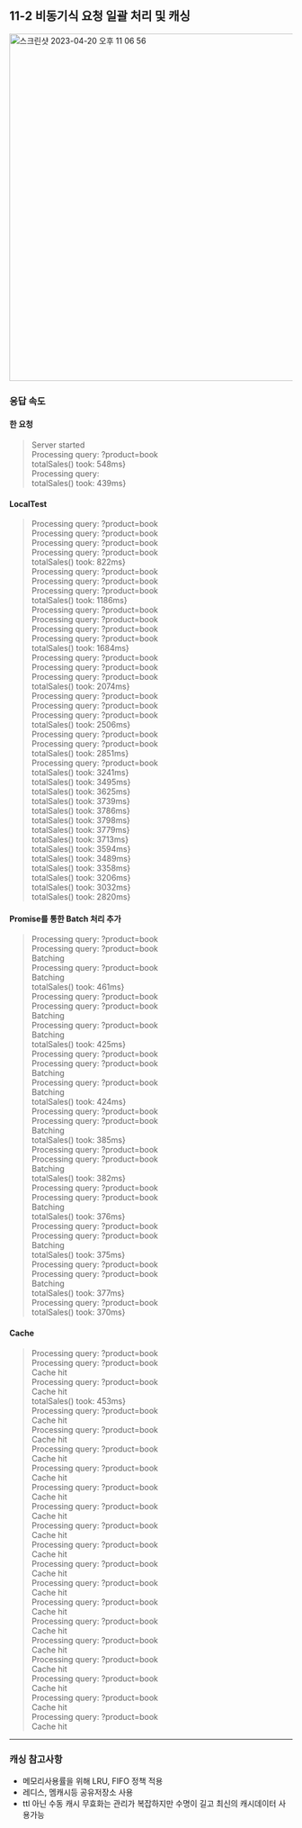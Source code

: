 ## 11-2 비동기식 요청 일괄 처리 및 캐싱

<img width="617" alt="스크린샷 2023-04-20 오후 11 06 56" src="https://user-images.githubusercontent.com/114394976/233391912-6b020df8-258b-44c0-837a-adbf0c0361c4.png">

### 응답 속도

#### 한 요청

> Server started  
> Processing query: ?product=book  
> totalSales() took: 548ms}  
> Processing query:  
> totalSales() took: 439ms}

#### LocalTest

> Processing query: ?product=book  
> Processing query: ?product=book  
> Processing query: ?product=book  
> Processing query: ?product=book  
> totalSales() took: 822ms}  
> Processing query: ?product=book  
> Processing query: ?product=book  
> Processing query: ?product=book  
> totalSales() took: 1186ms}  
> Processing query: ?product=book  
> Processing query: ?product=book  
> Processing query: ?product=book  
> Processing query: ?product=book  
> totalSales() took: 1684ms}  
> Processing query: ?product=book  
> Processing query: ?product=book  
> Processing query: ?product=book  
> totalSales() took: 2074ms}  
> Processing query: ?product=book  
> Processing query: ?product=book  
> Processing query: ?product=book  
> totalSales() took: 2506ms}  
> Processing query: ?product=book  
> Processing query: ?product=book  
> totalSales() took: 2851ms}  
> Processing query: ?product=book  
> totalSales() took: 3241ms}  
> totalSales() took: 3495ms}  
> totalSales() took: 3625ms}  
> totalSales() took: 3739ms}  
> totalSales() took: 3786ms}  
> totalSales() took: 3798ms}  
> totalSales() took: 3779ms}  
> totalSales() took: 3713ms}  
> totalSales() took: 3594ms}  
> totalSales() took: 3489ms}  
> totalSales() took: 3358ms}  
> totalSales() took: 3206ms}  
> totalSales() took: 3032ms}  
> totalSales() took: 2820ms}

#### Promise를 통한 Batch 처리 추가

> Processing query: ?product=book  
> Processing query: ?product=book  
> Batching  
> Processing query: ?product=book  
> Batching  
> totalSales() took: 461ms}  
> Processing query: ?product=book  
> Processing query: ?product=book  
> Batching  
> Processing query: ?product=book  
> Batching  
> totalSales() took: 425ms}  
> Processing query: ?product=book  
> Processing query: ?product=book  
> Batching  
> Processing query: ?product=book  
> Batching  
> totalSales() took: 424ms}  
> Processing query: ?product=book  
> Processing query: ?product=book  
> Batching  
> totalSales() took: 385ms}  
> Processing query: ?product=book  
> Processing query: ?product=book  
> Batching  
> totalSales() took: 382ms}  
> Processing query: ?product=book  
> Processing query: ?product=book  
> Batching  
> totalSales() took: 376ms}  
> Processing query: ?product=book  
> Processing query: ?product=book  
> Batching  
> totalSales() took: 375ms}  
> Processing query: ?product=book  
> Processing query: ?product=book  
> Batching  
> totalSales() took: 377ms}  
> Processing query: ?product=book  
> totalSales() took: 370ms}

#### Cache

> Processing query: ?product=book  
> Processing query: ?product=book  
> Cache hit  
> Processing query: ?product=book  
> Cache hit  
> totalSales() took: 453ms}  
> Processing query: ?product=book  
> Cache hit  
> Processing query: ?product=book  
> Cache hit  
> Processing query: ?product=book  
> Cache hit  
> Processing query: ?product=book  
> Cache hit  
> Processing query: ?product=book  
> Cache hit  
> Processing query: ?product=book  
> Cache hit  
> Processing query: ?product=book  
> Cache hit  
> Processing query: ?product=book  
> Cache hit  
> Processing query: ?product=book  
> Cache hit  
> Processing query: ?product=book  
> Cache hit  
> Processing query: ?product=book  
> Cache hit  
> Processing query: ?product=book  
> Cache hit  
> Processing query: ?product=book  
> Cache hit  
> Processing query: ?product=book  
> Cache hit  
> Processing query: ?product=book  
> Cache hit  
> Processing query: ?product=book  
> Cache hit  
> Processing query: ?product=book  
> Cache hit

---

### 캐싱 참고사항

- 메모리사용률을 위해 LRU, FIFO 정책 적용
- 레디스, 멤캐시등 공유저장소 사용
- ttl 아닌 수동 캐시 무효화는 관리가 복잡하지만 수명이 길고 최신의 캐시데이터 사용가능
